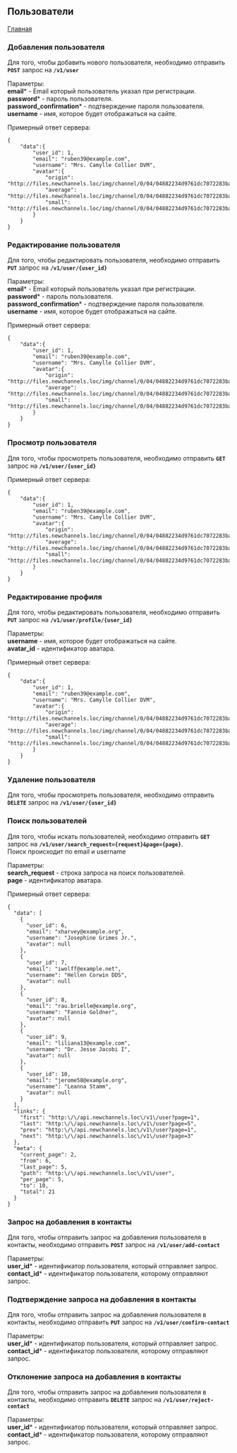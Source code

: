 ## Пользователи

[Главная](main.md) 

### Добавления пользователя

Для того, чтобы добавить нового пользователя, 
необходимо отправить **`POST`** запрос на **`/v1/user`**

Параметры:<br>
**email*** - Email который пользователь указал при регистрации.<br>
**password*** - пароль пользователя.<br>
**password_confirmation*** - подтверждение пароля пользователя.<br>
**username** - имя, которое будет отображаться на сайте.

Примерный ответ сервера:

```
{
    "data":{
        "user_id": 1,
        "email": "ruben39@example.com",
        "username": "Mrs. Camylle Collier DVM",
        "avatar":{
            "origin": "http://files.newchannels.loc/img/channel/0/04/04882234d9761dc7072283ba61e2c29b.jpg",
            "average": "http://files.newchannels.loc/img/channel/0/04/04882234d9761dc7072283ba61e2c29b_400.jpg",
            "small": "http://files.newchannels.loc/img/channel/0/04/04882234d9761dc7072283ba61e2c29b_150.jpg"
        }
    }
}
```

### Редактирование пользователя

Для того, чтобы редактировать пользователя, 
необходимо отправить **`PUT`** запрос на **`/v1/user/{user_id}`**

Параметры:<br>
**email*** - Email который пользователь указал при регистрации.<br>
**password*** - пароль пользователя.<br>
**password_confirmation*** - подтверждение пароля пользователя.<br>
**username** - имя, которое будет отображаться на сайте.

Примерный ответ сервера:

```
{
    "data":{
        "user_id": 1,
        "email": "ruben39@example.com",
        "username": "Mrs. Camylle Collier DVM",
        "avatar":{
            "origin": "http://files.newchannels.loc/img/channel/0/04/04882234d9761dc7072283ba61e2c29b.jpg",
            "average": "http://files.newchannels.loc/img/channel/0/04/04882234d9761dc7072283ba61e2c29b_400.jpg",
            "small": "http://files.newchannels.loc/img/channel/0/04/04882234d9761dc7072283ba61e2c29b_150.jpg"
        }
    }
}
```

### Просмотр пользователя

Для того, чтобы просмотреть пользователя, 
необходимо отправить **`GET`** запрос на **`/v1/user/{user_id}`**

Примерный ответ сервера:

```
{
    "data":{
        "user_id": 1,
        "email": "ruben39@example.com",
        "username": "Mrs. Camylle Collier DVM",
        "avatar":{
            "origin": "http://files.newchannels.loc/img/channel/0/04/04882234d9761dc7072283ba61e2c29b.jpg",
            "average": "http://files.newchannels.loc/img/channel/0/04/04882234d9761dc7072283ba61e2c29b_400.jpg",
            "small": "http://files.newchannels.loc/img/channel/0/04/04882234d9761dc7072283ba61e2c29b_150.jpg"
        }
    }
}
```

### Редактирование профиля

Для того, чтобы редактировать пользователя, 
необходимо отправить **`PUT`** запрос на **`/v1/user/profile/{user_id}`**

Параметры:<br>
**username** - имя, которое будет отображаться на сайте.<br>
**avatar_id** - идентификатор аватара.

Примерный ответ сервера:

```
{
    "data":{
        "user_id": 1,
        "email": "ruben39@example.com",
        "username": "Mrs. Camylle Collier DVM",
        "avatar":{
            "origin": "http://files.newchannels.loc/img/channel/0/04/04882234d9761dc7072283ba61e2c29b.jpg",
            "average": "http://files.newchannels.loc/img/channel/0/04/04882234d9761dc7072283ba61e2c29b_400.jpg",
            "small": "http://files.newchannels.loc/img/channel/0/04/04882234d9761dc7072283ba61e2c29b_150.jpg"
        }
    }
}
```

### Удаление пользователя

Для того, чтобы просмотреть пользователя, 
необходимо отправить **`DELETE`** запрос на **`/v1/user/{user_id}`**

### Поиск пользователей

Для того, чтобы искать пользователей, 
необходимо отправить **`GET`** запрос на **`/v1/user/search_request={request}&page={page}`**.<br>
Поиск происходит по email и username

Параметры:<br>
**search_request** - строка запроса на поиск пользователей.<br>
**page** - идентификатор аватара.

Примерный ответ сервера:

```
{
  "data": [
    {
      "user_id": 6,
      "email": "xharvey@example.org",
      "username": "Josephine Grimes Jr.",
      "avatar": null
    },
    {
      "user_id": 7,
      "email": "iwolff@example.net",
      "username": "Hellen Corwin DDS",
      "avatar": null
    },
    {
      "user_id": 8,
      "email": "rau.brielle@example.org",
      "username": "Fannie Goldner",
      "avatar": null
    },
    {
      "user_id": 9,
      "email": "liliana13@example.com",
      "username": "Dr. Jesse Jacobi I",
      "avatar": null
    },
    {
      "user_id": 10,
      "email": "jerome58@example.org",
      "username": "Leanna Stamm",
      "avatar": null
    }
  ],
  "links": {
    "first": "http:\/\/api.newchannels.loc\/v1\/user?page=1",
    "last": "http:\/\/api.newchannels.loc\/v1\/user?page=5",
    "prev": "http:\/\/api.newchannels.loc\/v1\/user?page=1",
    "next": "http:\/\/api.newchannels.loc\/v1\/user?page=3"
  },
  "meta": {
    "current_page": 2,
    "from": 6,
    "last_page": 5,
    "path": "http:\/\/api.newchannels.loc\/v1\/user",
    "per_page": 5,
    "to": 10,
    "total": 21
  }
}
```

### Запрос на добавления в контакты

Для того, чтобы отправить запрос на добавления пользователя в контакты, 
необходимо отправить **`POST`** запрос на **`/v1/user/add-contact`**

Параметры:<br>
**user_id*** - идентификатор пользователя, который отправляет запрос.<br>
**contact_id*** - идентификатор пользователя, которому отправляют запрос.

### Подтверждение запроса на добавления в контакты

Для того, чтобы отправить запрос на добавления пользователя в контакты, 
необходимо отправить **`PUT`** запрос на **`/v1/user/confirm-contact`**

Параметры:<br>
**user_id*** - идентификатор пользователя, который отправляет запрос.<br>
**contact_id*** - идентификатор пользователя, которому отправляют запрос.

### Отклонение запроса на добавления в контакты

Для того, чтобы отправить запрос на добавления пользователя в контакты, 
необходимо отправить **`DELETE`** запрос на **`/v1/user/reject-contact`**

Параметры:<br>
**user_id*** - идентификатор пользователя, который отправляет запрос.<br>
**contact_id*** - идентификатор пользователя, которому отправляют запрос.

